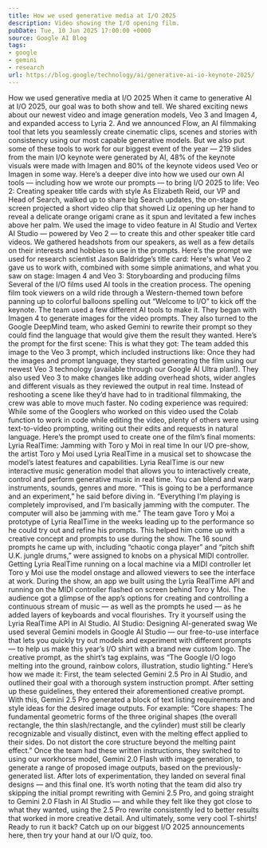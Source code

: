 ```yaml
---
title: How we used generative media at I/O 2025
description: Video showing the I/O opening film.
pubDate: Tue, 10 Jun 2025 17:00:00 +0000
source: Google AI Blog
tags:
- google
- gemini
- research
url: https://blog.google/technology/ai/generative-ai-io-keynote-2025/
---
```


How we used generative media at I/O 2025
When it came to generative AI at I/O 2025, our goal was to both show and tell. We shared exciting news about our newest video and image generation models, Veo 3 and Imagen 4, and expanded access to Lyria 2. And we announced Flow, an AI filmmaking tool that lets you seamlessly create cinematic clips, scenes and stories with consistency using our most capable generative models.
But we also put some of these tools to work for our biggest event of the year — 219 slides from the main I/O keynote were generated by AI, 48% of the keynote visuals were made with Imagen and 80% of the keynote videos used Veo or Imagen in some way. Here’s a deeper dive into how we used our own AI tools — including how we wrote our prompts — to bring I/O 2025 to life:
Veo 2: Creating speaker title cards with style
As Elizabeth Reid, our VP and Head of Search, walked up to share big Search updates, the on-stage screen projected a short video clip that showed Liz opening up her hand to reveal a delicate orange origami crane as it spun and levitated a few inches above her palm.
We used the image to video feature in AI Studio and Vertex AI Studio — powered by Veo 2 — to create this and other speaker title card videos. We gathered headshots from our speakers, as well as a few details on their interests and hobbies to use in the prompts. Here’s the prompt we used for research scientist Jason Baldridge’s title card:
Here's what Veo 2 gave us to work with, combined with some simple animations, and what you saw on stage:
Imagen 4 and Veo 3: Storyboarding and producing films
Several of the I/O films used AI tools in the creation process. The opening film took viewers on a wild ride through a Western-themed town before panning up to colorful balloons spelling out “Welcome to I/O” to kick off the keynote.
The team used a few different AI tools to make it. They began with Imagen 4 to generate images for the video prompts. They also turned to the Google DeepMind team, who asked Gemini to rewrite their prompt so they could find the language that would give them the result they wanted. Here’s the prompt for the first scene:
This is what they got:
The team added this image to the Veo 3 prompt, which included instructions like:
Once they had the images and prompt language, they started generating the film using our newest Veo 3 technology (available through our Google AI Ultra plan!). They also used Veo 3 to make changes like adding overhead shots, wider angles and different visuals as they reviewed the output in real time. Instead of reshooting a scene like they’d have had to in traditional filmmaking, the crew was able to move much faster. No coding experience was required: While some of the Googlers who worked on this video used the Colab function to work in code while editing the video, plenty of others were using text-to-video prompting, writing out their edits and requests in natural language.
Here’s the prompt used to create one of the film’s final moments:
Lyria RealTime: Jamming with Toro y Moi in real time
In our I/O pre-show, the artist Toro y Moi used Lyria RealTime in a musical set to showcase the model’s latest features and capabilities. Lyria RealTime is our new interactive music generation model that allows you to interactively create, control and perform generative music in real time. You can blend and warp instruments, sounds, genres and more. “This is going to be a performance and an experiment,” he said before diving in. “Everything I’m playing is completely improvised, and I’m basically jamming with the computer. The computer will also be jamming with me.”
The team gave Toro y Moi a prototype of Lyria RealTime in the weeks leading up to the performance so he could try out and refine his prompts. This helped him come up with a creative concept and prompts to use during the show. The 16 sound prompts he came up with, including “chaotic conga player” and “pitch shift U.K. jungle drums,” were assigned to knobs on a physical MIDI controller.
Getting Lyria RealTime running on a local machine via a MIDI controller let Toro y Moi use the model onstage and allowed viewers to see the interface at work.
During the show, an app we built using the Lyria RealTime API and running on the MIDI controller flashed on screen behind Toro y Moi. The audience got a glimpse of the app’s options for creating and controlling a continuous stream of music — as well as the prompts he used — as he added layers of keyboards and vocal flourishes.
Try it yourself using the Lyria RealTime API in AI Studio.
AI Studio: Designing AI-generated swag
We used several Gemini models in Google AI Studio — our free-to-use interface that lets you quickly try out models and experiment with different prompts — to help us make this year’s I/O shirt with a brand new custom logo. The creative prompt, as the shirt’s tag explains, was “The Google I/O logo melting into the ground, rainbow colors, illustration, studio lighting.” Here’s how we made it:
First, the team selected Gemini 2.5 Pro in AI Studio, and outlined their goal with a thorough system instruction prompt.
After setting up these guidelines, they entered their aforementioned creative prompt. With this, Gemini 2.5 Pro generated a block of text listing requirements and style ideas for the desired image outputs. For example: “Core shapes: The fundamental geometric forms of the three original shapes (the overall rectangle, the thin slash/rectangle, and the cylinder) must still be clearly recognizable and visually distinct, even with the melting effect applied to their sides. Do not distort the core structure beyond the melting paint effect.”
Once the team had these written instructions, they switched to using our workhorse model, Gemini 2.0 Flash with image generation, to generate a range of proposed image outputs, based on the previously-generated list.
After lots of experimentation, they landed on several final designs — and this final one.
It’s worth noting that the team did also try skipping the initial prompt rewriting with Gemini 2.5 Pro, and going straight to Gemini 2.0 Flash in AI Studio — and while they felt like they got close to what they wanted, using the 2.5 Pro rewrite consistently led to better results that worked in more creative detail. And ultimately, some very cool T-shirts!
Ready to run it back? Catch up on our biggest I/O 2025 announcements here, then try your hand at our I/O quiz, too.